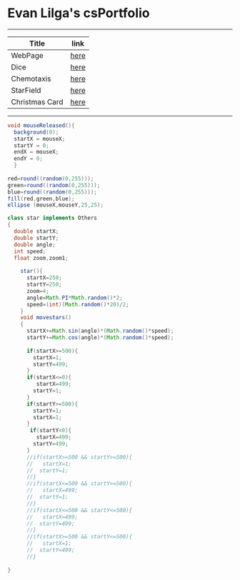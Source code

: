 # Evan Lilga's csPortfolio
---
Title | link
------------ | -------------
WebPage | [here](https://lilgae.github.io/TestWeb/highlight.html)
Dice | [here]()
Chemotaxis | [here]()
StarField | [here]()
Christmas Card | [here](https://lilgae.github.io/projectTemplate/)
---

```Java
void mouseReleased(){
  background(0);
  startX = mouseX;
  startY = 0;
  endX = mouseX;
  endY = 0;
  }
  
red=round((random(0,255)));
green=round((random(0,255)));
blue=round((random(0,255)));
fill(red,green,blue);
ellipse (mouseX,mouseY,25,25);

class star implements Others
{
  double startX;
  double startY;
  double angle;
  int speed;
  float zoom,zoom1;
  
    star(){
      startX=250;
      startY=250;
      zoom=4;
      angle=Math.PI*Math.random()*2;
      speed=(int)(Math.random()*20)/2;
    }
    void movestars()
    {
      startX+=Math.sin(angle)*(Math.random()*speed);
      startY+=Math.cos(angle)*(Math.random()*speed);
      
      if(startX>=500){
        startX=1;
        startY=499;
      }
      if(startX<=0){
         startX=499;
        startY=1;
      }
      if(startY>=500){
        startY=1;
        startX=1;
      }
       if(startY<0){
         startX=499;
        startY=499;
      }
      //if(startX>=500 && startY>=500){
      //   startX=1;
      //  startY=1;
      //}
      //if(startX<=500 && startY>=500){
      //   startX=499;
      //  startY=1;
      //}
      //if(startX<=500 && startY<=500){
      //   startX=499;
      //  startY=499;
      //}
      //if(startX>=500 && startY<=500){
      //   startX=1;
      //  startY=499;
      //}
      
}
```
